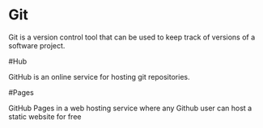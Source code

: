 # Git
Git is a version control tool that can be used to keep track of versions of a software project.

#Hub

GitHub is an online service for hosting git repositories.

#Pages

GitHub Pages in a web hosting service  where any Github user can host a static website for free